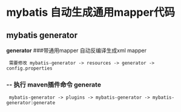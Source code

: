 # mybatis 自动生成通用mapper代码
## mybatis generator
**generator**
 ###带通用mapper 自动反编译生成xml mapper
    
     需要修改 mybatis-generator -> resources -> generator -> config.properties
 
 ### -- 执行  maven插件命令 generate 
 
     mybatis-generator -> plugins -> mybatis-generator -> mybatis-generator:generate
